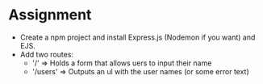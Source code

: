 # Assignment

- Create a npm project and install Express.js (Nodemon if you want) and EJS.
- Add two routes:
  - '/' => Holds a form that allows uers to input their name
  - '/users' => Outputs an ul with the user names (or some error text)
